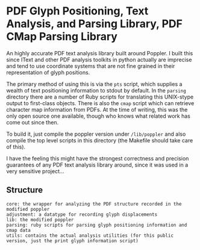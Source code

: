 # PDF Glyph Positioning, Text Analysis, and Parsing Library, PDF CMap Parsing Library

An highly accurate PDF text analysis library built around Poppler. I built this since 
IText and other PDF analysis toolkits in python actually are imprecise and tend to use
coordinate systems that are not fine grained in their representation of glyph positions.

The primary method of using this is via the `pts` script, which supplies a wealth of 
text positioning information to stdout by default. In the `parsing` directory there 
are a number of Ruby scripts for translating this UNIX-stype output to first-class 
objects. There is also the `cmap` script which can retrieve character map information
from PDFs. At the time of writing, this was the only open source one available, though 
who knows what related work has come out since then. 

To build it, just compile the poppler version under `/lib/poppler` and also compile
the top level scripts in this directory (the Makefile should take care of this).

I have the feeling this might have the strongest correctness and precision guarantees 
of any PDF text analysis library around, since it was used in a very sensitive project...

## Structure

```
core: the wrapper for analyzing the PDF structure recorded in the modified poppler
adjustment: a datatype for recording glyph displacements
lib: the modified poppler
parsing: ruby scripts for parsing glyph positioning information and cmap data
utils: contains the actual analysis utilities (for this public version, just the print glyph information script)
```
